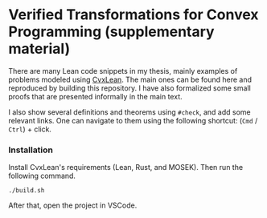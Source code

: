 # Verified Transformations for Convex Programming (supplementary material)

There are many Lean code snippets in my thesis, mainly examples of problems modeled using [CvxLean](https://github.com/verified-optimization/CvxLean/tree/main).
The main ones can be found here and reproduced by building this repository.
I have also formalized some small proofs that are presented informally in the main text.

I also show several definitions and theorems using `#check`, and add some relevant links.
One can navigate to them using the following shortcut: (`Cmd` / `Ctrl`) + click.

### Installation 

Install CvxLean's requirements (Lean, Rust, and MOSEK).
Then run the following command.
```
./build.sh
```
After that, open the project in VSCode.
